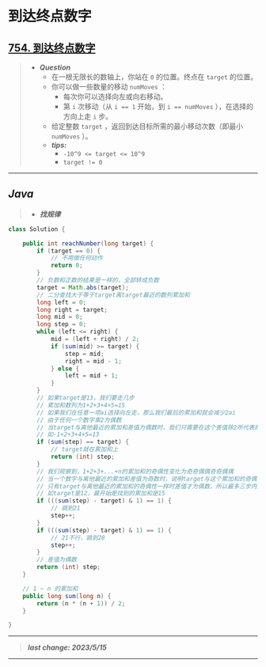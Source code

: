 # 到达终点数字

## [754. 到达终点数字](https://leetcode.cn/problems/reach-a-number/)

> - ***Question***
>   - 在一根无限长的数轴上，你站在 `0` 的位置。终点在 `target` 的位置。
>   - 你可以做一些数量的移动 `numMoves` ：
>     - 每次你可以选择向左或向右移动。
>     - 第 `i` 次移动（从 `i == 1` 开始，到 `i == numMoves` ），在选择的方向上走 `i` 步。
>   - 给定整数 `target` ，返回到达目标所需的最小移动次数（即最小 `numMoves` ）。
>   - ***tips:***
>     - `-10^9 <= target <= 10^9`
>     - `target != 0`

---

## *Java*

> - ***找规律***

```java
class Solution {

    public int reachNumber(long target) {
        if (target == 0) {
            // 不用做任何动作
            return 0;
        }
        // 负数和正数的结果是一样的，全部转成负数
        target = Math.abs(target);
        // 二分查找大于等于target离target最近的数列累加和
        long left = 0;
        long right = target;
        long mid = 0;
        long step = 0;
        while (left <= right) {
            mid = (left + right) / 2;
            if (sum(mid) >= target) {
                step = mid;
                right = mid - 1;
            } else {
                left = mid + 1;
            }
        }
        // 如果target是13，我们要走几步
        // 累加和数列为1+2+3+4+5=15
        // 如果我们在任意一项ai选择向左走，那么我们最后的累加和就会减少2ai
        // 由于任何一个数字乘2为偶数
        // 当target与离他最近的累加和差值为偶数时，我们只需要在这个差值除2所代表的步数向左走即可
        // 如-1+2+3+4+5=13
        if (sum(step) == target) {
            // target就在累加和上
            return (int) step;
        }
        // 我们观察到，1+2+3+...+n的累加和的奇偶性变化为奇奇偶偶奇奇偶偶
        // 当一个数字与离他最近的累加和差值为奇数时，说明target与这个累加和的奇偶性不一样
        // 只有target与离他最近的累加和的奇偶性一样时差值才为偶数，所以最多三步内找到奇偶性一样的累加和
        // 如target是12，最开始是找到的累加和是15
        if (((sum(step) - target) & 1) == 1) {
            // 跳到21
            step++;
        }
        if (((sum(step) - target) & 1) == 1) {
            // 21不行，跳到28
            step++;
        }
        // 差值为偶数
        return (int) step;
    }

    // 1 ~ n 的累加和
    public long sum(long n) {
        return (n * (n + 1)) / 2;
    }

}
```

---

> ***last change: 2023/5/15***

---
